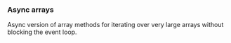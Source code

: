 ### Async arrays

Async version of array methods for iterating over very large arrays without blocking the event loop.
